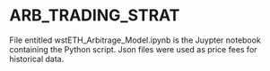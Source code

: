 # ARB_TRADING_STRAT
File entitled wstETH_Arbitrage_Model.ipynb is the Juypter notebook containing the Python script.  Json files were used as price fees for historical data.  
